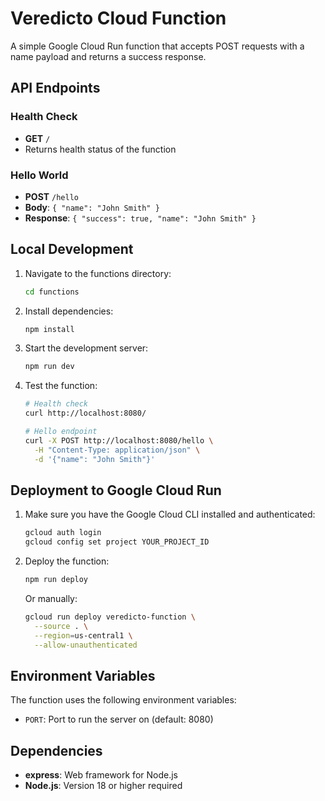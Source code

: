 # Veredicto Cloud Function

A simple Google Cloud Run function that accepts POST requests with a name payload and returns a success response.

## API Endpoints

### Health Check
- **GET** `/`
- Returns health status of the function

### Hello World
- **POST** `/hello`
- **Body**: `{ "name": "John Smith" }`
- **Response**: `{ "success": true, "name": "John Smith" }`

## Local Development

1. Navigate to the functions directory:
   ```bash
   cd functions
   ```

2. Install dependencies:
   ```bash
   npm install
   ```

3. Start the development server:
   ```bash
   npm run dev
   ```

4. Test the function:
   ```bash
   # Health check
   curl http://localhost:8080/
   
   # Hello endpoint
   curl -X POST http://localhost:8080/hello \
     -H "Content-Type: application/json" \
     -d '{"name": "John Smith"}'
   ```

## Deployment to Google Cloud Run

1. Make sure you have the Google Cloud CLI installed and authenticated:
   ```bash
   gcloud auth login
   gcloud config set project YOUR_PROJECT_ID
   ```

2. Deploy the function:
   ```bash
   npm run deploy
   ```

   Or manually:
   ```bash
   gcloud run deploy veredicto-function \
     --source . \
     --region=us-central1 \
     --allow-unauthenticated
   ```

## Environment Variables

The function uses the following environment variables:
- `PORT`: Port to run the server on (default: 8080)

## Dependencies

- **express**: Web framework for Node.js
- **Node.js**: Version 18 or higher required
